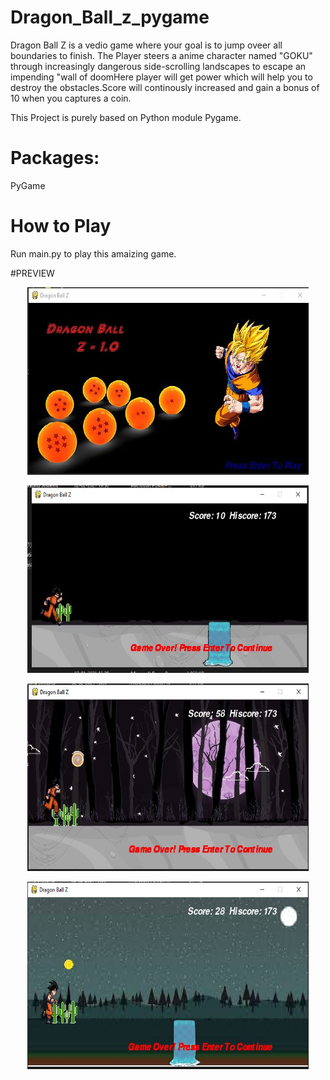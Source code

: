 # Dragon_Ball_z_pygame

Dragon Ball Z is a vedio game where your goal is to jump oveer all boundaries to finish.
 The Player steers a anime character named "GOKU" through increasingly dangerous side-scrolling
 landscapes to escape an impending "wall of doomHere player will get power which will help you to 
destroy the obstacles.Score will continously increased and gain a bonus of 10 when you captures a coin.

 This Project is purely based on Python module Pygame.
 
 
 
# Packages:
 PyGame
 
# How to Play 
 Run main.py to play this amaizing game.


#PREVIEW


                                                                     
<p align="center">
  <img src="./UI/home.JPG" width="450" height="300">
</p>
                                                                 
                                  
<p align="center">
  <img src="./UI/1.JPG" width="450" height="300">
</p>


<p align="center">
  <img src="./UI/2.JPG" width="450" height="300">
</p>

<p align="center">
  <img src="./UI/coint.JPG" width="450" height="300">
</p>

